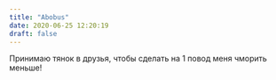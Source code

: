 ```yaml
---
title: "Abobus"
date: 2020-06-25 12:20:19
draft: false
---
```


Принимаю тянок в друзья, чтобы сделать на 1 повод меня чморить меньше!

